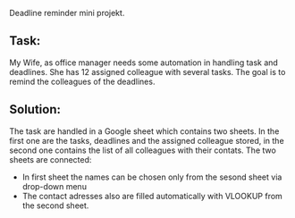 Deadline reminder mini projekt.

## Task:

My Wife, as office manager needs some automation in handling task and deadlines. She has 12 assigned colleague with several tasks.
The goal is to remind the colleagues of the deadlines.

## Solution:

The task are handled in a Google sheet which contains two sheets. In the first one are the tasks, deadlines and the assigned colleague stored, in the second one contains the list of all colleagues with their contats. The two sheets are connected:
- In first sheet the names can be chosen only from the sesond sheet via drop-down menu
- The contact adresses also are filled automatically with VLOOKUP from the second sheet.
